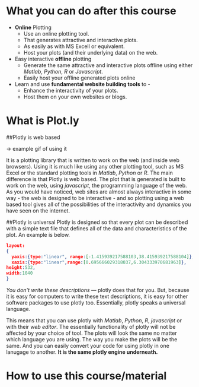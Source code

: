 # What you can do after this course
* **Online** Plotting
  * Use an online plotting tool.
  * That generates attractive and interactive plots.
  * As easily as with MS Excell or equivalent.
  * Host your plots (and their underlying data) on the web.
* Easy interactive **offline** plotting
  * Generate the same attractive and interactive plots offline using either *Matlab*, *Python*, *R* or *Javascript*.
  * Easily host your offline generated plots online
* Learn and use **fundamental website building tools** to -
  * Enhance the interactivity of your plots.
  * Host them on your own websites or blogs.



# What is Plot.ly
##Plotly is web based  

-> example gif of using it

It is a plotting library that is written to work on the web (and inside web browsers).  Using it is much like using any other plotting tool, such as MS Excel or the standard plotting tools in *Matlab*, *Python* or *R*.  The main difference is that Plotly is web based.  The plot that is generated is built to work on the web, using *javascript*, the programming language of the web.  As you would have noticed, web sites are almost always interactive in some way - the web is designed to be interactive - and so plotting using a web based tool gives all of the possibilities of the interactivity and dynamics you have seen on the internet.

##Plotly is universal
Plotly is designed so that every plot can be described with a simple text file that defines all of the data and characteristics of the plot.  An example is below.


```JSON
layout:
{
  yaxis:{type:"linear", range:[-1.415939217588103,38.415939217588104]},
  xaxis:{type:"linear",range:[0.695666029318037,6.304333970681963]},
height:532,
width:1040
}
```
*You don't write these descriptions* — plotly does that for you.  But, because it is easy for computers to write these text descriptions, it is easy for other software packages to use plotly too.  Essentially, plotly speaks a universal language.  

This means that you can use plotly with *Matlab*, *Python*, *R*, *javascript* or with their *web editor*.  The essentially functionality of plotly will not be affected by your choice of tool.  The plots will look the same no matter which language you are using.  The way you make the plots will be the same.  And you can easily convert your code for using plotly in one lanugage to another.  **It is the same plotly engine underneath.**


# How to use this course/material